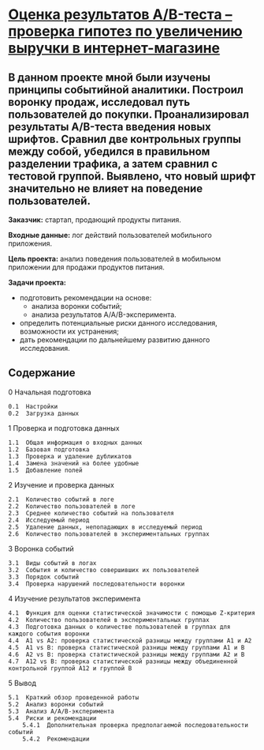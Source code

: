 # [Оценка результатов A/B-теста – проверка гипотез по увеличению выручки в интернет-магазине](https://nbviewer.jupyter.org/github/Nanobelka/AB_test_analyses_online_shop/blob/main/ab_test.ipynb)
## В данном проекте мной были изучены принципы событийной аналитики. Построил воронку продаж, исследовал путь пользователей до покупки. Проанализировал результаты A/B-теста введения новых шрифтов. Сравнил две контрольных группы между собой, убедился в правильном разделении трафика, а затем сравнил с тестовой группой. Выявлено, что новый шрифт значительно не влияет на поведение пользователей.

**Заказчик:** стартап, продающий продукты питания.

**Входные данные:** лог действий пользователей мобильного приложения.

**Цель проекта:** анализ поведения пользователей в мобильном приложении для продажи продуктов питания.

**Задачи проекта:**

- подготовить рекомендации на основе:
    - анализа воронки событий;
    - анализа результатов A/A/B-эксперимента.
- определить потенциальные риски данного исследования, возможности их устранения;  
- дать рекомендации по дальнейшему развитию данного исследования.

## Содержание

0  Начальная подготовка

    0.1  Настройки
    0.2  Загрузка данных
    
1  Проверка и подготовка данных

    1.1  Общая информация о входных данных
    1.2  Базовая подготовка
    1.3  Проверка и удаление дубликатов
    1.4  Замена значений на более удобные
    1.5  Добавление полей
    
2  Изучение и проверка данных

    2.1  Количество событий в логе
    2.2  Количество пользователей в логе
    2.3  Среднее количество событий на пользователя
    2.4  Исследуемый период
    2.5  Удаление данных, непопадающих в исследуемый период
    2.6  Количество пользователей в экспериментальных группах
    
3  Воронка событий

    3.1  Виды событий в логах
    3.2  События и количество совершивших их пользователей
    3.3  Порядок событий
    3.4  Проверка нарушений последовательности воронки
    
4  Изучение результатов эксперимента

    4.1  Функция для оценки статистической значимости с помощью Z-критерия
    4.2  Количество пользователей в экспериментальных группах
    4.3  Подготовка данных о количестве пользователей в группах для каждого события воронки
    4.4  A1 vs A2: проверка статистической разницы между группами А1 и А2
    4.5  A1 vs B: проверка статистической разницы между группами А1 и В
    4.6  A2 vs B: проверка статистической разницы между группами А2 и В
    4.7  A12 vs B: проверка статистической разницы между объединенной контрольной группой А12 и группой В
    
5  Вывод

    5.1  Краткий обзор проведенной работы
    5.2  Анализ воронки событий
    5.3  Анализ А/А/В-эксперимента
    5.4  Риски и рекомендации
        5.4.1  Дополнительная проверка предполагаемой последовательности событий
        5.4.2  Рекомендации
